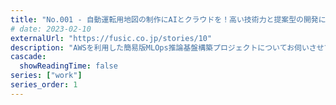 ```yaml
---
title: "No.001 - 自動運転用地図の制作にAIとクラウドを！高い技術力と提案型の開発による伴走"
# date: 2023-02-10
externalUrl: "https://fusic.co.jp/stories/10"
description: "AWSを利用した簡易版MLOps推論基盤構築プロジェクトについてお伺いさせていただきます。"
cascade:
  showReadingTime: false
series: ["work"]
series_order: 1
---
```


